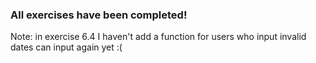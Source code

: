 ### All exercises have been completed!


Note: in exercise 6.4 I haven't add a function for users who input invalid dates can input again yet :(

